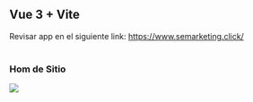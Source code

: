 <h2>Vue 3 + Vite</h2>

Revisar app en el siguiente link:
https://www.semarketing.click/<br><br>

<h3>Hom de Sitio</h3>
<img src="https://www.semarketing.click/alfaweb1.png">




